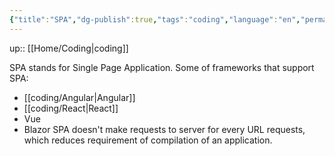 ```yaml
---
{"title":"SPA","dg-publish":true,"tags":"coding","language":"en","permalink":"/coding/spa/","dgPassFrontmatter":true}
---
```


up:: [[Home/Coding\|coding]]

SPA stands for Single Page Application. Some of frameworks that support SPA:
- [[coding/Angular\|Angular]]
- [[coding/React\|React]]
- Vue
- Blazor
SPA doesn't make requests to server for every URL requests, which reduces requirement of compilation of an application.